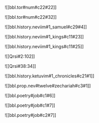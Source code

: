 ![[bbl.tor#num#c22#22]]

![[bbl.tor#num#c22#32]]

![[bbl.history.neviim#1_samuel#c29#4]]

![[bbl.history.neviim#1_kings#c11#23]]

![[bbl.history.neviim#1_kings#c11#25]]

![[Qrsi#2:102]]

![[Qrsi#38:34]]

![[bbl.history.ketuvim#1_chronicles#c21#1]]

![[bbl.prop.nev#twelve#zechariah#c3#1]]

![[bbl.poetry#job#c1#6]]

![[bbl.poetry#job#c1#7]]

![[bbl.poetry#job#c2#7]]